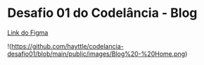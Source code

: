 # Desafio 01 do Codelância - Blog

[Link do Figma](https://www.figma.com/file/Yb9IBH56g7T1hdIyZ3BMNO/Codel%C3%A2ndia-Desafios?node-id=0%3A1)

!(https://github.com/hayttle/codelancia-desafio01/blob/main/public/images/Blog%20-%20Home.png)
